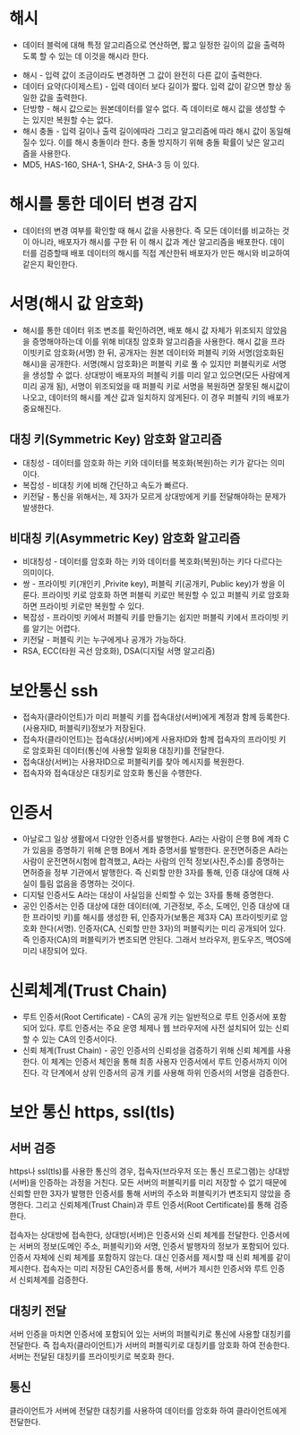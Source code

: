 # 해시
- 데이터 블럭에 대해 특정 알고리즘으로 연산하면, 짧고 일정한 길이의 값을 출력하도록 할 수 있는 데 이것을 해시라 한다.
* 해시  - 입력 값이 조금이라도 변경하면 그 값이 완전히 다른 값이 출력한다.
* 데이터 요약(다이제스트) - 입력 데이터 보다 길이가 짧다. 입력 값이 같으면 항상 동일한 값을 출력한다.
* 단방향 - 해시 값으로는 원본데이터를 알수 없다. 즉 데이터로 해시 값을 생성할 수는 있지만 복원할 수는 없다.
* 해시 충돌 - 입력 길이나 출력 길이에따라 그리고 알고리즘에 따라 해시 값이 동일해 질수 있다. 이를 해시 충돌이라 한다. 충돌 방지하기 위해 충돌 확률이 낮은 알고리즘을 사용한다.
* MD5, HAS-160, SHA-1, SHA-2, SHA-3 등 이 있다.

# 해시를 통한 데이터 변경 감지
- 데이터의 변경 여부를 확인할 때 해시 값을 사용한다. 즉 모든 데이터를 비교하는 것이 아니라, 배포자가 해시를 구한 뒤 이 해시 값과 계산 알고리즘을 배포한다. 데이터를 검증할때 배포 데이터의 해시를 직접 계산한뒤 배포자가 만든 해시와 비교하여 같은지 확인한다.

# 서명(해시 값 암호화)
- 해시를 통한 데이터 위조 변조를 확인하려면, 배포 해시 값 자체가 위조되지 않았음을 증명해야하는데 이를 위해 비대칭 암호화 알고리즘을 사용한다. 해시 값을 프라이빗키로 암호화(서명) 한 뒤, 공개자는 원본 데이터와 퍼블릭 키와 서명(암호화된 해시)을 공개한다. 서명(해시 암호화)은 퍼블릭 키로 풀 수 있지만 퍼블릭키로 서명을 생성할 수 없다. 상대방이 배포자의 퍼블릭 키를 미리 알고 있으면(모든 사람에게 미리 공개 됨), 서명이 위조되었을 때 퍼블릭 키로 서명을 복원하면 잘못된 해시값이 나오고, 데이터의 해시를 계산 값과 일치하지 않게된다. 이 경우 퍼블릭 키의 배포가 중요해진다.

## 대칭 키(Symmetric Key) 암호화 알고리즘
* 대칭성 - 데이터를 암호화 하는 키와 데이터를 복호화(복원)하는 키가 같다는 의미이다. 
* 복잡성 - 비대칭 키에 비해 간단하고 속도가 빠르다.
* 키전달 - 통신을 위해서는, 제 3자가 모르게  상대방에게 키를 전달해야하는 문제가 발생한다.


## 비대칭 키(Asymmetric Key) 암호화 알고리즘
* 비대칭성 - 데이터를 암호화 하는 키와 데이터를 복호화(복원)하는 키다 다르다는 의미이다.
* 쌍 - 프라이빗 키(개인키 ,Privite key), 퍼블릭 키(공개키, Public key)가 쌍을 이룬다. 프라이빗 키로 암호화 하면 퍼블릭 키로만 복원할 수 있고 퍼블릭 키로 암호화 하면 프라이빗 키로만 복원할 수 있다.
* 복잡성 - 프라이빗 키에서 퍼블릭 키를 만들기는 쉽지만 퍼블릭 키에서 프라이빗 키를 알기는 어렵다.
* 키전달 - 퍼블릭 키는 누구에게나 공개가 가능하다.
* RSA, ECC(타원 곡선 암호화), DSA(디지털 서명 알고리즘) 


# 보안통신 ssh
- 접속자(클라이언트)가 미리 퍼블릭 키를 접속대상(서버)에게 계정과 함께 등록한다.(사용자ID, 퍼블릭키)정보가 저장된다.
- 접속자(클라이언트)는 접속대상(서버)에게  사용자ID와 함께 접속자의 프라이빗 키로 암호화된 데이터(통신에 사용할 일회용 대칭키)를 전달한다.
- 접속대상(서버)는 사용자ID으로 퍼블릭키를 찾아 메시지를 복원한다. 
- 접속자와 접속대상은 대칭키로 암호화 통신을 수행한다.


# 인증서
- 아날로그 일상 생활에서 다양한 인증서를 발행한다. A라는 사람이 은행 B에 계좌 C가 있음을 증명하기 위해 은행 B에서 계좌 증명서를 발행한다. 운전면허증은 A라는 사람이 운전면허시험에 합격했고, A라는 사람의 인적 정보(사진,주소)를 증명하는 면허증을 정부 기관에서 발행한다. 즉 신뢰할 만한 3자를 통해, 인증 대상에 대해 사실이 틀림 없음을 증명하는 것이다.
- 디지털 인증서도 A라는 대상이 사실임을 신뢰할 수 있는 3자를 통해 증명한다.
- 공인 인증서는 인증 대상에 대한 데이터(예, 기관정보, 주소, 도메인, 인증 대상에 대한 프라이빗 키)를 해시를 생성한 뒤, 인증자가(보통은 제3자 CA) 프라이빗키로 암호화 한다(서명). 인증자(CA, 신뢰할 만한 3자)의 퍼블릭키는 미리 공개되어 있다. 즉 인증자(CA)의 퍼블릭키가 변조되면 안된다. 그래서 브라우저, 윈도우즈, 맥OS에 미리 내장되어 있다.

# 신뢰체계(Trust Chain)
* 루트 인증서(Root Certificate) - CA의 공개 키는 일반적으로 루트 인증서에 포함되어 있다. 루트 인증서는 주요 운영 체제나 웹 브라우저에 사전 설치되어 있는 신뢰할 수 있는 CA의 인증서이다.
* 신뢰 체계(Trust Chain) - 공인 인증서의 신뢰성을 검증하기 위해 신뢰 체계를 사용한다. 이 체계는 인증서 체인을 통해 최종 사용자 인증서에서 루트 인증서까지 이어진다. 각 단계에서 상위 인증서의 공개 키를 사용해 하위 인증서의 서명을 검증한다.


# 보안 통신 https, ssl(tls)
## 서버 검증
https나 ssl(tls)를 사용한 통신의 경우, 접속자(브라우저 또는 통신 프로그램)는 상대방(서버)을 인증하는 과정을 거친다. 모든 서버의 퍼블릭키를 미리 저장할 수 없기 때문에 신뢰할 만한 3자가 발행한 인증서를 통해 서버의 주소와 퍼블릭키가 변조되지 않았을 증명한다. 그리고 신뢰체계(Trust Chain)과 루트 인증서(Root Certificate)를 통해 검증한다.

접속자는 상대방에 접속한다, 상대방(서버)은 인증서와 신뢰 체계를 전달한다. 인증서에는 서버의 정보(도메인 주소, 퍼블릭키)와 서명, 인증서 발행자의 정보가 포함되어 있다. 인증서 자체에 신뢰 체계를 포함하지 않는다. 대신 인증서를 제시할 때 신뢰 체계를 같이 제시한다. 접속자는 미리 저장된 CA인증서를 통해, 서버가 제시한  인증서와 루트 인증서 신뢰체계를 검증한다.

## 대칭키 전달
서버 인증을 마치면 인증서에 포함되어 있는 서버의 퍼블릭키로 통신에 사용할 대칭키를 전달한다. 즉 접속자(클라이언트)가 서버의 퍼블릭키로 대칭키를 암호화 하여 전송한다. 서버는 전달된 대칭키를 프라이빗키로 복호화 한다. 

## 통신
클라이언트가 서버에 전달한 대칭키를 사용하여 데이터를 암호화 하여 클라이언트에게 전달한다.
